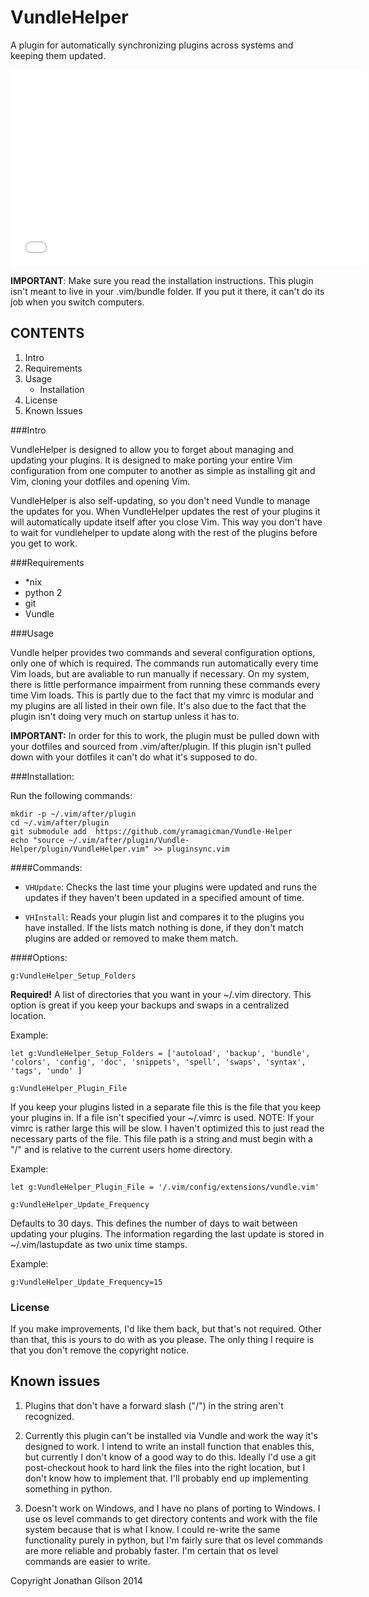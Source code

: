 # VundleHelper
A plugin for automatically synchronizing plugins across systems and keeping them updated.

<iframe width="560" height="315" src="//www.youtube.com/embed/G_5oD8t2F1Q" frameborder="0" allowfullscreen></iframe>

**IMPORTANT**: Make sure you read the installation instructions. This plugin isn't meant to live in your .vim/bundle folder. If you put it there, it can't do its job when you switch computers.

## CONTENTS

1. Intro
2. Requirements
3. Usage
    - Installation
4. License
5. Known Issues

###Intro

VundleHelper is designed to allow you to forget about managing and updating your plugins. It is designed to make porting your entire Vim configuration from one computer to another as simple as installing git and Vim, cloning your dotfiles and opening Vim.

VundleHelper is also self-updating, so you don't need Vundle to manage the updates for you. When VundleHelper updates the rest of your plugins it will automatically update itself after you close Vim. This way you don't have to wait for vundlehelper to update along with the rest of the plugins before you get to work.

###Requirements

- *nix
- python 2
- git
- Vundle

###Usage

Vundle helper provides two commands and several configuration options, only one of which is required. The commands run automatically every time Vim loads, but are avaliable to run manually if necessary. On my system, there is little performance impairment from running these commands every time Vim loads. This is partly due to the fact that my vimrc is modular and my plugins are all listed in their own file. It's also due to the fact that the plugin isn't doing very much on startup unless it has to.

**IMPORTANT:**
In order for this to work, the plugin must be pulled down with your dotfiles and sourced from .vim/after/plugin. If this plugin isn't pulled down with your dotfiles it can't do what it's supposed to do.

###Installation:

Run the following commands:

    mkdir -p ~/.vim/after/plugin
    cd ~/.vim/after/plugin
    git submodule add  https://github.com/yramagicman/Vundle-Helper
    echo "source ~/.vim/after/plugin/Vundle-Helper/plugin/VundleHelper.vim" >> pluginsync.vim

####Commands:

- `VHUpdate`: Checks the last time your plugins were updated and runs the updates if they haven't been updated in a specified amount of time.

- `VHInstall`: Reads your plugin list and compares it to the plugins you have installed. If the lists match nothing is done, if they don't match plugins are added or removed to make them match.

####Options:

`g:VundleHelper_Setup_Folders`

**Required!** A list of directories that you want in your ~/.vim directory.  This option is great if you keep your backups and swaps in a centralized location.

Example:

`let g:VundleHelper_Setup_Folders = ['autoload', 'backup', 'bundle', 'colors', 'config', 'doc', 'snippets', 'spell', 'swaps', 'syntax', 'tags', 'undo' ]`

`g:VundleHelper_Plugin_File`

If you keep your plugins listed in a separate file this is the file that you keep your plugins in. If a file isn't specified your ~/.vimrc is used.  NOTE: If your vimrc is rather large this will be slow. I haven't optimized this to just read the necessary parts of the file. This file path is a string and must begin with a "/" and is relative to the current users home directory.

Example:

`let g:VundleHelper_Plugin_File = '/.vim/config/extensions/vundle.vim'`

`g:VundleHelper_Update_Frequency`

Defaults to 30 days. This defines the number of days to wait between updating your plugins. The information regarding the last update is stored in ~/.vim/lastupdate as two unix time stamps.

Example:

`g:VundleHelper_Update_Frequency=15`

### License

If you make improvements, I'd like them back, but that's not required. Other than that, this is yours to do with as you please. The only thing I require is that you don't remove the copyright notice.

## Known issues

1. Plugins that don't have a forward slash ("/") in the string aren't recognized.

2. Currently this plugin can't be installed via Vundle and work the way it's designed to work. I intend to write an install function that enables this, but currently I don't know of a good way to do this. Ideally I'd use a git post-checkout hook to hard link the files into the right location, but I don't know how to implement that. I'll probably end up implementing something in python.

3. Doesn't work on Windows, and I have no plans of porting to Windows. I use os level commands to get directory contents and work with the file system because that is what I know. I could re-write the same functionality purely in python, but I'm fairly sure that os level commands are more reliable and probably faster. I'm certain that os level commands are easier to write.

Copyright Jonathan Gilson 2014